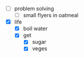 - [ ] problem solving
    - [ ] small flyers in oatmeal
- [x] life
    - [x] boil water
    - [x] get
        - [x] sugar
        - [x] veges